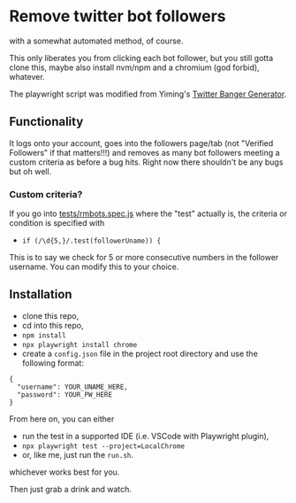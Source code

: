 # Remove twitter bot followers

with a somewhat automated method, of course.

This only liberates you from clicking each bot follower, but you still gotta clone this, maybe also install nvm/npm and a chromium (god forbid), whatever.

The playwright script was modified from Yiming's [Twitter Banger Generator](https://github.com/yiminghan/twitter-banger-generator).

## Functionality

It logs onto your account, goes into the followers page/tab (not "Verified Followers" if that matters!!!) and removes as many bot followers meeting a custom criteria as before a bug hits. Right now there shouldn't be any bugs but oh well.

### Custom criteria?

If you go into [tests/rmbots.spec.js](tests/rmbots.spec.js) where the "test" actually is, the criteria or condition is specified with
- `if (/\d{5,}/.test(followerUname)) {`

This is to say we check for 5 or more consecutive numbers in the follower username. You can modify this to your choice.

## Installation

- clone this repo,
- cd into this repo,
- `npm install`
- `npx playwright install chrome`
- create a `config.json` file in the project root directory and use the following format:

```
{
  "username": YOUR_UNAME_HERE,
  "password": YOUR_PW_HERE
}
```

From here on, you can either
- run the test in a supported IDE (i.e. VSCode with Playwright plugin),
- `npx playwright test --project=LocalChrome`
- or, like me, just run the `run.sh`. 

whichever works best for you.

Then just grab a drink and watch.
